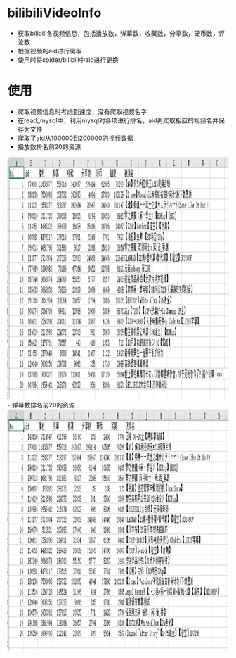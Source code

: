 # bilibiliVideoInfo
- 获取bilibili各视频信息，包括播放数，弹幕数，收藏数，分享数，硬币数，评论数
- 根据视频的aid进行爬取
- 使用时将spider/bilibili中aid进行更换
# 使用
- 爬取视频信息时考虑到速度，没有爬取视频名字
- 在read_mysql中，利用mysql对各项进行排名，aid再爬取相应的视频名并保存为文件
- 爬取了aid从100000到200000的视频数据
- 播放数排名前20的资源
<div align=center><img width='1000' height='550' src='./picture/view.png'/></div>
- 弹幕数排名前20的资源
<div align=center><img width='1000' height='550' src='./picture/danmaku.png'/></div>
